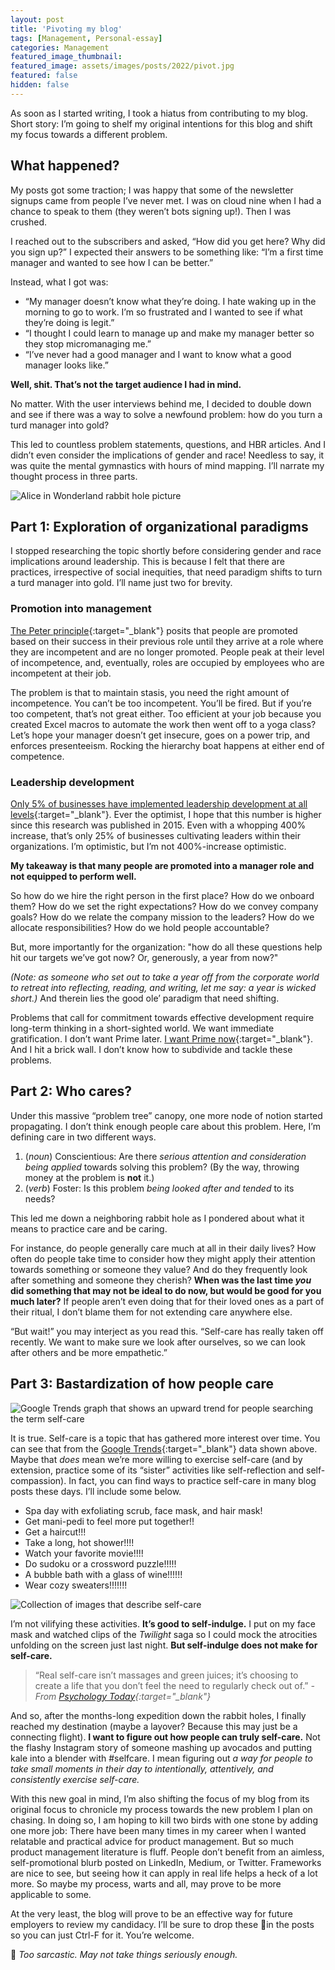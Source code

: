 ```yaml
---
layout: post
title: 'Pivoting my blog'
tags: [Management, Personal-essay]
categories: Management
featured_image_thumbnail:
featured_image: assets/images/posts/2022/pivot.jpg
featured: false
hidden: false
---
```


As soon as I started writing, I took a hiatus from contributing to my blog. Short story: I’m going to shelf my original intentions for this blog and shift my focus towards a different problem.


## What happened?

My posts got some traction; I was happy that some of the newsletter signups came from people I’ve never met. I was on cloud nine when I had a chance to speak to them (they weren’t bots signing up!). Then I was crushed.

I reached out to the subscribers and asked, “How did you get here? Why did you sign up?” I expected their answers to be something like: “I’m a first time manager and wanted to see how I can be better.”

Instead, what I got was:
- “My manager doesn’t know what they’re doing. I hate waking up in the morning to go to work. I’m so frustrated and I wanted to see if what they’re doing is legit.”
- “I thought I could learn to manage up and make my manager better so they stop micromanaging me.”
- “I’ve never had a good manager and I want to know what a good manager looks like.”

**Well, shit. That’s not the target audience I had in mind.**

No matter. With the user interviews behind me, I decided to double down and see if there was a way to solve a newfound problem: how do you turn a turd manager into gold?

This led to countless problem statements, questions, and HBR articles. And I didn’t even consider the implications of gender and race! Needless to say, it was quite the mental gymnastics with hours of mind mapping. I’ll narrate my thought process in three parts.

![Alice in Wonderland rabbit hole picture](assets/images/posts/2022/rabbit-hole.jpg)

## Part 1: Exploration of organizational paradigms

I stopped researching the topic shortly before considering gender and race implications around leadership. This is because I felt that there are practices, irrespective of social inequities, that need paradigm shifts to turn a turd manager into gold. I’ll name just two for brevity.

### Promotion into management

[The Peter principle](https://www.wikiwand.com/en/Peter_principle){:target="_blank"} posits that people are promoted based on their success in their previous role until they arrive at a role where they are incompetent and are no longer promoted. People peak at their level of incompetence, and, eventually, roles are occupied by employees who are incompetent at their job.

The problem is that to maintain stasis, you need the right amount of incompetence. You can’t be too incompetent. You’ll be fired. But if you’re too competent, that’s not great either. Too efficient at your job because you created Excel macros to automate the work then went off to a yoga class? Let’s hope your manager doesn’t get insecure, goes on a power trip, and enforces presenteeism. Rocking the hierarchy boat happens at either end of competence.

### Leadership development

[Only 5% of businesses have implemented leadership development at all levels](https://bloomleaders.com/blog/2018/10/9/interesting-statistics-about-effective-leadership){:target="_blank"}. Ever the optimist, I hope that this number is higher since this research was published in 2015. Even with a whopping 400% increase, that’s only 25% of businesses cultivating leaders within their organizations. I’m optimistic, but I’m not 400%-increase optimistic.

**My takeaway is that many people are promoted into a manager role and not equipped to perform well.**

So how do we hire the right person in the first place? How do we onboard them? How do we set the right expectations? How do we convey company goals? How do we relate the company mission to the leaders? How do we allocate responsibilities? How do we hold people accountable?

But, more importantly for the organization: "how do all these questions help hit our targets we’ve got now? Or, generously, a year from now?"

*(Note: as someone who set out to take a year off from the corporate world to retreat into reflecting, reading, and writing, let me say: a year is wicked short.)* And therein lies the good ole’ paradigm that need shifting.

Problems that call for commitment towards effective development require long-term thinking in a short-sighted world. We want immediate gratification. I don’t want Prime later. [I want Prime now](https://www.youtube.com/watch?v=BGEAiUeiaKs&t=68s){:target="_blank"}. And I hit a brick wall. I don’t know how to subdivide and tackle these problems.

## Part 2: Who cares?

Under this massive “problem tree” canopy, one more node of notion started propagating. I don’t think enough people care about this problem. Here, I’m defining care in two different ways.
1. (*noun*) Conscientious: Are there *serious attention and consideration being applied* towards solving this problem? (By the way, throwing money at the problem is **not** it.)
2. (*verb*) Foster: Is this problem *being looked after and tended* to its needs?

This led me down a neighboring rabbit hole as I pondered about what it means to practice care and be caring.

For instance, do people generally care much at all in their daily lives? How often do people take time to consider how they might apply their attention towards something or someone they value? And do they frequently look after something and someone they cherish? **When was the last time *you* did something that may not be ideal to do now, but would be good for you much later?** If people aren’t even doing that for their loved ones as a part of their ritual, I don’t blame them for not extending care anywhere else.

“But wait!” you may interject as you read this. “Self-care has really taken off recently. We want to make sure we look after ourselves, so we can look after others and be more empathetic.”

## Part 3: Bastardization of how people care

![Google Trends graph that shows an upward trend for people searching the term self-care](assets/images/posts/2022/google-trend-self-care.png)

It is true. Self-care is a topic that has gathered more interest over time. You can see that from the [Google Trends](https://trends.google.com/trends/explore?date=all&q=%2Fm%2F0cs1l4){:target="_blank"} data shown above. Maybe that *does* mean we’re more willing to exercise self-care (and by extension, practice some of its “sister” activities like self-reflection and self-compassion). In fact, you can find ways to practice self-care in many blog posts these days. I’ll include some below.
- Spa day with exfoliating scrub, face mask, and hair mask!
- Get mani-pedi to feel more put together!!
- Get a haircut!!!
- Take a long, hot shower!!!!
- Watch your favorite movie!!!!
- Do sudoku or a crossword puzzle!!!!!
- A bubble bath with a glass of wine!!!!!!
- Wear cozy sweaters!!!!!!!

![Collection of images that describe self-care](assets/images/posts/2022/self-care-trending-pics.png)

I’m not vilifying these activities. **It’s good to self-indulge.** I put on my face mask and watched clips of the *Twilight* saga so I could mock the atrocities unfolding on the screen just last night. **But self-indulge does not make for self-care.**

>“Real self-care isn’t massages and green juices; it’s choosing to create a life that you don’t feel the need to regularly check out of.”
<cite> -From [Psychology Today](https://www.psychologytoday.com/us/blog/your-emotional-meter/202104/what-it-really-means-take-care-yourself){:target="_blank"}

And so, after the months-long expedition down the rabbit holes, I finally reached my destination (maybe a layover? Because this may just be a connecting flight). **I want to figure out how people can truly self-care.** Not the flashy Instagram story of someone mashing up avocados and putting kale into a blender with #selfcare. I mean figuring out *a way for people to take small moments in their day to intentionally, attentively, and consistently exercise self-care.*

With this new goal in mind, I’m also shifting the focus of my blog from its original focus to chronicle my process towards the new problem I plan on chasing. In doing so, I am hoping to kill two birds with one stone by adding one more job: There have been many times in my career when I wanted relatable and practical advice for product management. But so much product management literature is fluff. People don’t benefit from an aimless, self-promotional blurb posted on LinkedIn, Medium, or Twitter. Frameworks are nice to see, but seeing how it can apply in real life helps a heck of a lot more. So maybe my process, warts and all, may prove to be more applicable to some.

At the very least, the blog will prove to be an effective way for future employers to review my candidacy. I’ll be sure to drop these 🚩in the posts so you can just Ctrl-F for it. You’re welcome.

🚩 *Too sarcastic. May not take things seriously enough.*
